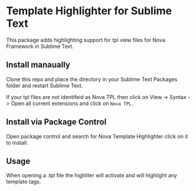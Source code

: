 # Template Highlighter for Sublime Text

This package adds highlighting support for tpl view files for Nova Framework in Sublime Text.

## Install manaually
Clone this repo and place the directory in your Sublime Text Packages folder and restart Sublime Text.

If your tpl files are not identifeid as Nova TPL then click on View -> Syntax -> Open all current extensions and click on `Nova TPL`.

## Install via Package Control
Open package control and search for Nova Template Highlighter click on it to install. 

## Usage

When opening a .tpl file the highliter will activate and will highlight any template tags.
